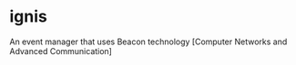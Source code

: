 # ignis
An event manager that uses Beacon technology [Computer Networks and Advanced Communication]
